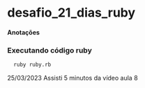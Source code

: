 # desafio_21_dias_ruby

#### Anotações

### Executando código ruby

``` bash 
  ruby ruby.rb

```


25/03/2023 
Assisti 5 minutos da vídeo aula 8